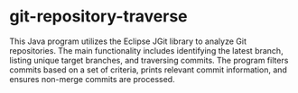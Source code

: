 # git-repository-traverse
This Java program utilizes the Eclipse JGit library to analyze Git repositories. The main functionality includes identifying the latest branch, listing unique target branches, and traversing commits. The program filters commits based on a set of criteria, prints relevant commit information, and ensures non-merge commits are processed.
